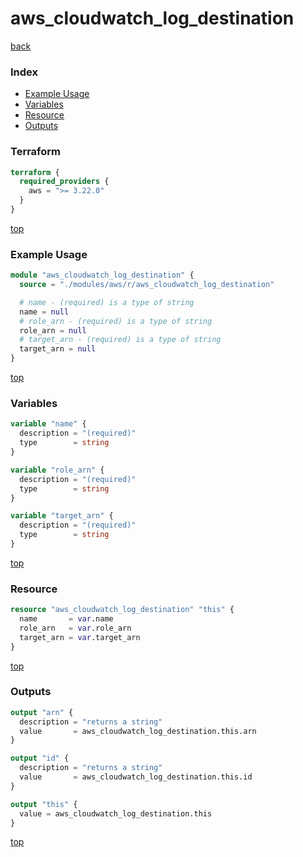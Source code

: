 # aws_cloudwatch_log_destination

[back](../aws.md)

### Index

- [Example Usage](#example-usage)
- [Variables](#variables)
- [Resource](#resource)
- [Outputs](#outputs)

### Terraform

```terraform
terraform {
  required_providers {
    aws = ">= 3.22.0"
  }
}
```

[top](#index)

### Example Usage

```terraform
module "aws_cloudwatch_log_destination" {
  source = "./modules/aws/r/aws_cloudwatch_log_destination"

  # name - (required) is a type of string
  name = null
  # role_arn - (required) is a type of string
  role_arn = null
  # target_arn - (required) is a type of string
  target_arn = null
}
```

[top](#index)

### Variables

```terraform
variable "name" {
  description = "(required)"
  type        = string
}

variable "role_arn" {
  description = "(required)"
  type        = string
}

variable "target_arn" {
  description = "(required)"
  type        = string
}
```

[top](#index)

### Resource

```terraform
resource "aws_cloudwatch_log_destination" "this" {
  name       = var.name
  role_arn   = var.role_arn
  target_arn = var.target_arn
}
```

[top](#index)

### Outputs

```terraform
output "arn" {
  description = "returns a string"
  value       = aws_cloudwatch_log_destination.this.arn
}

output "id" {
  description = "returns a string"
  value       = aws_cloudwatch_log_destination.this.id
}

output "this" {
  value = aws_cloudwatch_log_destination.this
}
```

[top](#index)